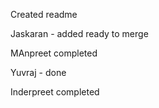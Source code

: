 Created readme

Jaskaran - added ready to merge







MAnpreet completed






Yuvraj - done




Inderpreet completed